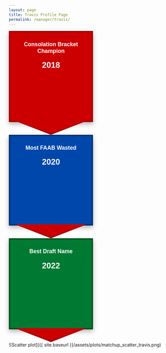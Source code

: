 ```yaml
---
layout: page
title: Travis Profile Page
permalink: /manager/travis/
---
```


<div class="banner-wall">
  <div class="banner banner-red">
    <div class="banner-title">Consolation Bracket Champion</div>
    <div class="banner-year">2018</div>
  </div>
  <div class="banner banner-blue">
    <div class="banner-title">Most FAAB Wasted</div>
    <div class="banner-year">2020</div>
  </div>
  <div class="banner banner-green">
    <div class="banner-title">Best Draft Name</div>
    <div class="banner-year">2022</div>
  </div>
</div>

![Scatter plot]({{ site.baseurl }}/assets/plots/matchup_scatter_travis.png)

<style>
.banner {
  position: relative;
  width: 220px;
  min-height: 240px;
  padding: 1.2rem;
  color: white;
  background: #c00;
  border: 4px solid #900;
  text-align: center;
  box-shadow: 0 6px 14px rgba(0,0,0,0.3);
  font-family: sans-serif;
  font-weight: 600;
  transition: transform 0.2s ease, box-shadow 0.2s ease;
  margin-bottom: 40px; /* make room for the triangle */
}

.banner::after {
  content: "";
  position: absolute;
  left: 50%;
  bottom: -40px;
  transform: translateX(-50%);
  width: 0;
  height: 0;
  border-left: 110px solid transparent;
  border-right: 110px solid transparent;
  border-top: 40px solid #c00;  /* same as background */
  z-index: 1;
}

.banner::before {
  content: "";
  position: absolute;
  left: 50%;
  bottom: -44px;
  transform: translateX(-50%);
  width: 0;
  height: 0;
  border-left: 114px solid transparent;
  border-right: 114px solid transparent;
  border-top: 44px solid #900; /* border color */
  z-index: 0;
}

.banner:hover {
  transform: scale(1.05);
  box-shadow: 0 8px 18px rgba(0,0,0,0.4);
}

.banner-title {
  font-size: 1.1rem;
  margin-top: 0.5rem;
}

.banner-year {
  font-weight: 900;
  font-size: 1.6rem;
  margin-top: 1.2rem;
}

.banner-red { background: #c00; border-color: #900; }
.banner-blue { background: #0047ab; border-color: #002f6c; }
.banner-green { background: #007a33; border-color: #004d1a; }
.banner-purple { background: #5a2d82; border-color: #32184d; }

</style>